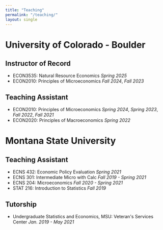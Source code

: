 ```yaml
---
title: "Teaching"
permalink: "/teaching/"
layout: single
---
```


# University of Colorado - Boulder
## Instructor of Record
- ECON3535: Natural Resource Economics  _Spring 2025_
- ECON2010: Principles of Microeconomics  _Fall 2024_, _Fall 2023_
## Teaching Assistant
- ECON2010: Principles of Microeconomics  _Spring 2024_, _Spring 2023_, _Fall 2022_, _Fall 2021_
- ECON2020: Principles of Macroeconomics  _Spring 2022_
  
# Montana State University
## Teaching Assistant
- ECNS 432: Economic Policy Evaluation  _Spring 2021_
- ECNS 301: Intermediate Micro with Calc _Fall 2019 - Spring 2021_
- ECNS 204: Microeconomics  _Fall 2020 - Spring 2021_
- STAT 216: Introduction to Statistics  _Fall 2019_
## Tutorship
- Undergraduate Statistics and Economics, MSU: Veteran's Services Center  _Jan. 2019 - May 2021_
